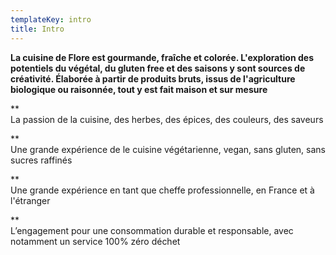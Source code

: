 ```yaml
---
templateKey: intro
title: Intro
---
```

**La cuisine de Flore est gourmande, fraîche et colorée. L'exploration des potentiels du végétal, du gluten free et des saisons y sont sources de créativité. Élaborée à partir de produits bruts, issus de l'agriculture biologique ou raisonnée, tout y est fait maison et sur mesure**

\*\*\
La passion de la cuisine, des herbes, des épices, des couleurs, des saveurs

\*\*\
Une grande expérience de le cuisine végétarienne, vegan, sans gluten, sans sucres raffinés

\*\*\
Une grande expérience en tant que cheffe professionnelle, en France et à l'étranger

\*\*\
L’engagement pour une consommation durable et responsable, avec notamment un service 100% zéro déchet
